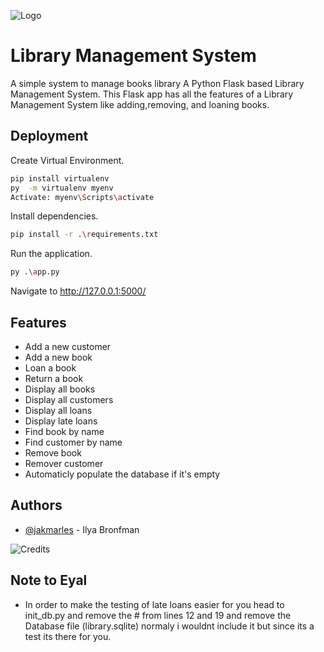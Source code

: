 
![Logo](https://cdn.discordapp.com/attachments/592142768453845022/1032280516549947473/unknown.png)


# Library Management System

A simple system to manage books library
A Python Flask based Library Management System. 
This Flask app has all the features of a Library Management System like adding,removing, and loaning books.

## Deployment

Create Virtual Environment.

```bash
pip install virtualenv 
py  -m virtualenv myenv
Activate: myenv\Scripts\activate

```
Install dependencies.

```bash
pip install -r .\requirements.txt

```

Run the application.

```bash
py .\app.py

```
Navigate to http://127.0.0.1:5000/

## Features

- Add a new customer
- Add a new book
- Loan a book
- Return a book
- Display all books
- Display all customers
- Display all loans
- Display late loans
- Find book by name
- Find customer by name
- Remove book
- Remover customer
- Automaticly populate the database if it's empty



## Authors

- [@jakmarles](https://github.com/jakmarles) - Ilya Bronfman

![Credits](https://img.shields.io/badge/Credits-Ilya%20Bronfman-green)


## Note to Eyal
- In order to make the testing of late loans easier for you head to init_db.py and remove the # from lines 12 and 19 and remove the Database file (library.sqlite)
normaly i wouldnt include it but since its a test its there for you.
 